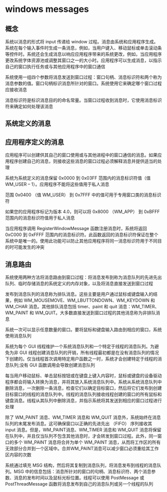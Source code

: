 # windows messages

## 概念
系统以消息的形式将 input 传递给 window 过程。消息由系统和应用程序生成。系统在每个输入事件时生成一条消息，例如，当用户键入、移动鼠标或单击滚动条等控件时。系统还会生成消息以响应应用程序带来的系统更改，例如，当应用程序更改系统字体资源池或调整其窗口之一的大小时。应用程序可以生成消息，以指示自己的窗口执行任务或与其他应用程序中的窗口通信

系统使用一组四个参数将消息发送到窗口过程：窗口句柄、消息标识符和两个称为消息参数的值。窗口句柄标识消息所针对的窗口。系统使用它来确定哪个窗口过程应接收消息

消息标识符是标识消息目的的命名常量。当窗口过程收到消息时，它使用消息标识符来确定如何处理该消息

## 系统定义的消息


## 应用程序定义的消息
应用程序可以创建供其自己的窗口使用或与其他进程中的窗口通信的消息。如果应用程序创建自己的消息，则接收这些消息的窗口过程必须解释消息并提供适当的处理

系统为系统定义的消息保留 0x0000 到 0x03FF 范围内的消息标识符值（值 WM_USER – 1）。应用程序不能将这些值用于私人消息

范围 0x0400 （值 WM_USER） 到 0x7FFF 中的值可用于专用窗口类的消息标识符

如果您的应用程序标记为版本 4.0，则可以将 0x8000 （WM_APP） 到 0xBFFF 范围内的消息标识符值用于私人消息

当应用程序调用 RegisterWindowMessage 函数注册消息时，系统将返回 0xC000 到 0xFFFF 范围内的消息标识符。此函数返回的消息标识符保证在整个系统中是唯一的。使用此功能可以防止其他应用程序将同一消息标识符用于不同目的时可能发生的冲突

## 消息路由
系统使用两种方法将消息路由到窗口过程：将消息发布到称为消息队列的先进先出队列、临时存储消息的系统定义的内存对象，以及将消息直接发送到窗口过程

发布到消息队列的消息称为排队消息。这些主要是用户通过鼠标或键盘输入的结果，例如 WM_MOUSEMOVE、WM_LBUTTONDOWN、WM_KEYDOWN 和 WM_CHAR 消息。其他排队消息包括 timer、paint 和 quit 消息：WM_TIMER、WM_PAINT 和 WM_QUIT。大多数直接发送到窗口过程的其他消息称为非排队消息

系统一次可以显示任意数量的窗口。要将鼠标和键盘输入路由到相应的窗口，系统使用消息队列

系统为每个 GUI 线程维护一个系统消息队列和一个特定于线程的消息队列。为避免为非 GUI 线程创建消息队列的开销，所有线程最初都是在没有消息队列的情况下创建的。仅当线程首次调用特定用户函数之一时，系统才会创建特定于线程的消息队列;没有 GUI 函数调用会导致创建消息队列

每当用户移动鼠标、单击鼠标按钮或在键盘上键入内容时，鼠标或键盘的设备驱动程序都会将输入转换为消息，并将其放入系统消息队列中。系统从系统消息队列中删除消息，一次删除一条消息，检查它们以确定目标窗口，然后将它们发布到创建目标窗口的线程的消息队列中。线程的消息队列接收线程创建的窗口的所有鼠标和键盘消息。线程从其队列中删除消息，并指示系统将其发送到相应的窗口过程进行处理

除了 WM_PAINT 消息、WM_TIMER 消息和 WM_QUIT 消息外，系统始终在消息队列的末尾发布消息。这可确保窗口以正确的先进先出 （FIFO） 序列接收其 input 消息。但是，WM_PAINT消息、WM_TIMER 消息和 WM_QUIT 消息将保留在队列中，并且仅当队列不包含其他消息时，才会转发到窗口过程。此外，同一窗口的多个 WM_PAINT 消息将合并为单个 WM_PAINT 消息，从而将工作区的所有无效部分合并到一个区域中。合并WM_PAINT消息可以减少窗口必须重绘其工作区内容的次数

系统通过填充 MSG 结构，然后将其复制到消息队列，将消息发布到线程的消息队列。MSG 中的信息包括：消息所针对的窗口的句柄、消息标识符、两个消息参数、消息的发布时间以及鼠标光标位置。线程可以使用 PostMessage 或 PostThreadMessage 函数将消息发布到自己的消息队列或另一个线程的队列


























